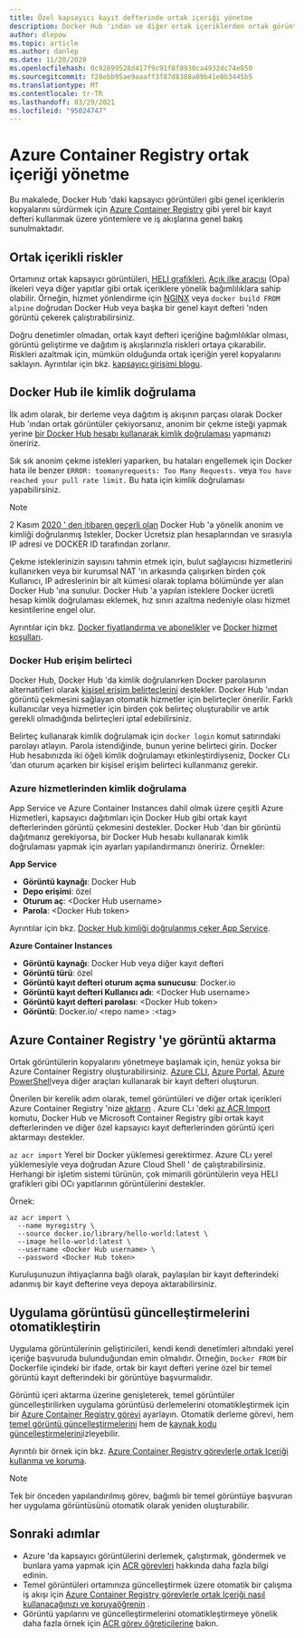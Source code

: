 ```yaml
---
title: Özel kapsayıcı kayıt defterinde ortak içeriği yönetme
description: Docker Hub 'ından ve diğer ortak içeriklerden ortak görüntülerde bağımlılıkları yönetmek için Azure Container Registry uygulamalar ve iş akışları
author: dlepow
ms.topic: article
ms.author: danlep
ms.date: 11/20/2020
ms.openlocfilehash: 0c92899528d417f9c91f8f8930ca4932dc74e850
ms.sourcegitcommit: f28ebb95ae9aaaff3f87d8388a09b41e0b3445b5
ms.translationtype: MT
ms.contentlocale: tr-TR
ms.lasthandoff: 03/29/2021
ms.locfileid: "95024747"
---
```

# <a name="manage-public-content-with-azure-container-registry"></a>Azure Container Registry ortak içeriği yönetme

Bu makalede, Docker Hub 'daki kapsayıcı görüntüleri gibi genel içeriklerin kopyalarını sürdürmek için [Azure Container Registry](container-registry-intro.md) gibi yerel bir kayıt defteri kullanmak üzere yöntemlere ve iş akışlarına genel bakış sunulmaktadır. 


## <a name="risks-with-public-content"></a>Ortak içerikli riskler

Ortamınız ortak kapsayıcı görüntüleri, [HELI grafikleri](https://helm.sh/), [Açık ilke aracısı](https://www.openpolicyagent.org/) (Opa) ilkeleri veya diğer yapıtlar gibi ortak içeriklere yönelik bağımlılıklara sahip olabilir. Örneğin, hizmet yönlendirme için [NGINX](https://hub.docker.com/_/nginx) veya `docker build FROM alpine` doğrudan Docker Hub veya başka bir genel kayıt defteri 'nden görüntü çekerek çalıştırabilirsiniz. 

Doğru denetimler olmadan, ortak kayıt defteri içeriğine bağımlılıklar olması, görüntü geliştirme ve dağıtım iş akışlarınızla riskleri ortaya çıkarabilir. Riskleri azaltmak için, mümkün olduğunda ortak içeriğin yerel kopyalarını saklayın. Ayrıntılar için bkz. [kapsayıcı girişimi blogu](https://opencontainers.org/posts/blog/2020-10-30-consuming-public-content/). 

## <a name="authenticate-with-docker-hub"></a>Docker Hub ile kimlik doğrulama

İlk adım olarak, bir derleme veya dağıtım iş akışının parçası olarak Docker Hub 'ından ortak görüntüler çekiyorsanız, anonim bir çekme isteği yapmak yerine [bir Docker Hub hesabı kullanarak kimlik doğrulaması](https://docs.docker.com/docker-hub/download-rate-limit/#how-do-i-authenticate-pull-requests) yapmanızı öneririz.

Sık sık anonim çekme istekleri yaparken, bu hataları engellemek için Docker hata ile benzer `ERROR: toomanyrequests: Too Many Requests.` veya `You have reached your pull rate limit.` Bu hata için kimlik doğrulaması yapabilirsiniz.

> [!NOTE]
> 2 Kasım [2020 ' den itibaren geçerli olan](https://docs.docker.com/docker-hub/download-rate-limit) Docker Hub 'a yönelik anonim ve kimliği doğrulanmış Istekler, Docker Ücretsiz plan hesaplarından ve sırasıyla IP adresi ve DOCKER ID tarafından zorlanır. 
>
> Çekme isteklerinizin sayısını tahmin etmek için, bulut sağlayıcısı hizmetlerini kullanırken veya bir kurumsal NAT 'ın arkasında çalışırken birden çok Kullanıcı, IP adreslerinin bir alt kümesi olarak toplama bölümünde yer alan Docker Hub 'ına sunulur. Docker Hub 'a yapılan isteklere Docker ücretli hesap kimlik doğrulaması eklemek, hız sınırı azaltma nedeniyle olası hizmet kesintilerine engel olur.
>
> Ayrıntılar için bkz. [Docker fiyatlandırma ve abonelikler](https://www.docker.com/pricing) ve [Docker hizmet koşulları](https://www.docker.com/legal/docker-terms-service).

### <a name="docker-hub-access-token"></a>Docker Hub erişim belirteci

Docker Hub, Docker Hub 'da kimlik doğrulanırken Docker parolasının alternatifleri olarak [kişisel erişim belirteçlerini](https://docs.docker.com/docker-hub/access-tokens/) destekler. Docker Hub 'ından görüntü çekmesini sağlayan otomatik hizmetler için belirteçler önerilir. Farklı kullanıcılar veya hizmetler için birden çok belirteç oluşturabilir ve artık gerekli olmadığında belirteçleri iptal edebilirsiniz.

Belirteç kullanarak kimlik doğrulamak için `docker login` komut satırındaki parolayı atlayın. Parola istendiğinde, bunun yerine belirteci girin. Docker Hub hesabınızda iki öğeli kimlik doğrulamayı etkinleştirdiyseniz, Docker CLı 'dan oturum açarken bir kişisel erişim belirteci kullanmanız gerekir.

### <a name="authenticate-from-azure-services"></a>Azure hizmetlerinden kimlik doğrulama

App Service ve Azure Container Instances dahil olmak üzere çeşitli Azure Hizmetleri, kapsayıcı dağıtımları için Docker Hub gibi ortak kayıt defterlerinden görüntü çekmesini destekler. Docker Hub 'dan bir görüntü dağıtmanız gerekiyorsa, bir Docker Hub hesabı kullanarak kimlik doğrulaması yapmak için ayarları yapılandırmanızı öneririz. Örnekler:

**App Service**

* **Görüntü kaynağı**: Docker Hub
* **Depo erişimi**: özel
* **Oturum aç**: \<Docker Hub username>
* **Parola**: \<Docker Hub token>

Ayrıntılar için bkz. [Docker Hub kimliği doğrulanmış çeker App Service](https://azure.github.io/AppService/2020/10/15/Docker-Hub-authenticated-pulls-on-App-Service.html).

**Azure Container Instances**

* **Görüntü kaynağı**: Docker Hub veya diğer kayıt defteri
* **Görüntü türü**: özel
* **Görüntü kayıt defteri oturum açma sunucusu**: Docker.io
* **Görüntü kayıt defteri Kullanıcı adı**: \<Docker Hub username>
* **Görüntü kayıt defteri parolası**: \<Docker Hub token>
* **Görüntü**: Docker.io/ \<repo name\> :\<tag>

## <a name="import-images-to-an-azure-container-registry"></a>Azure Container Registry 'ye görüntü aktarma
 
Ortak görüntülerin kopyalarını yönetmeye başlamak için, henüz yoksa bir Azure Container Registry oluşturabilirsiniz. [Azure CLI](container-registry-get-started-azure-cli.md), [Azure Portal](container-registry-get-started-portal.md), [Azure PowerShell](container-registry-get-started-powershell.md)veya diğer araçları kullanarak bir kayıt defteri oluşturun. 

Önerilen bir kerelik adım olarak, temel görüntüleri ve diğer ortak içerikleri Azure Container Registry 'nize [aktarın](container-registry-import-images.md) . Azure CLı 'deki [az ACR Import](/cli/azure/acr#az_acr_import) komutu, Docker Hub ve Microsoft Container Registry gibi ortak kayıt defterlerinden ve diğer özel kapsayıcı kayıt defterlerinden görüntü içeri aktarmayı destekler. 

`az acr import` Yerel bir Docker yüklemesi gerektirmez. Azure CLı yerel yüklemesiyle veya doğrudan Azure Cloud Shell ' de çalıştırabilirsiniz. Herhangi bir işletim sistemi türünün, çok mimarili görüntülerin veya HELI grafikleri gibi OCı yapıtlarının görüntülerini destekler.

Örnek:

```azurecli-interactive
az acr import \
  --name myregistry \
  --source docker.io/library/hello-world:latest \
  --image hello-world:latest \
  --username <Docker Hub username> \
  --password <Docker Hub token>
```

Kuruluşunuzun ihtiyaçlarına bağlı olarak, paylaşılan bir kayıt defterindeki adanmış bir kayıt defterine veya depoya aktarabilirsiniz.

## <a name="automate-application-image-updates"></a>Uygulama görüntüsü güncelleştirmelerini otomatikleştirin

Uygulama görüntülerinin geliştiricileri, kendi kendi denetimleri altındaki yerel içeriğe başvuruda bulunduğundan emin olmalıdır. Örneğin, `Docker FROM` bir Dockerfile içindeki bir ifade, ortak bir kayıt defteri yerine özel bir temel görüntü kayıt defterindeki bir görüntüye başvurmalıdır. 

Görüntü içeri aktarma üzerine genişleterek, temel görüntüler güncelleştirilirken uygulama görüntüsü derlemelerini otomatikleştirmek için bir [Azure Container Registry görevi](container-registry-tasks-overview.md) ayarlayın. Otomatik derleme görevi, hem [temel görüntü güncelleştirmelerini](container-registry-tasks-base-images.md) hem de [kaynak kodu güncelleştirmelerini](container-registry-tasks-overview.md#trigger-task-on-source-code-update)izleyebilir.

Ayrıntılı bir örnek için bkz. [Azure Container Registry görevlerle ortak Içeriği kullanma ve koruma](tasks-consume-public-content.md). 

> [!NOTE]
> Tek bir önceden yapılandırılmış görev, bağımlı bir temel görüntüye başvuran her uygulama görüntüsünü otomatik olarak yeniden oluşturabilir. 
 
## <a name="next-steps"></a>Sonraki adımlar
 
* Azure 'da kapsayıcı görüntülerini derlemek, çalıştırmak, göndermek ve bunlara yama yapmak için [ACR görevleri](container-registry-tasks-overview.md) hakkında daha fazla bilgi edinin.
* Temel görüntüleri ortamınıza güncelleştirmek üzere otomatik bir çalışma iş akışı için [Azure Container Registry görevlerle ortak Içeriği nasıl kullanacağınızı ve koruyaöğrenin](tasks-consume-public-content.md) . 
* Görüntü yapılarını ve güncelleştirmelerini otomatikleştirmeye yönelik daha fazla örnek için [ACR görev öğreticilerine](container-registry-tutorial-quick-task.md) bakın.
